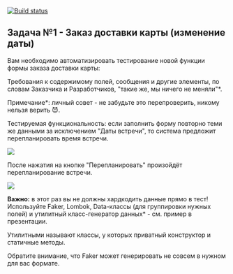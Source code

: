 [![Build status](https://ci.appveyor.com/api/projects/status/cagwh7bm9gqglwqm?svg=true)](https://ci.appveyor.com/project/by4enkova/patterns-hw)



## Задача №1 - Заказ доставки карты (изменение даты)

Вам необходимо автоматизировать тестирование новой функции формы заказа доставки карты:

Требования к содержимому полей, сообщения и другие элементы, по словам Заказчика и Разработчиков, "такие же, мы ничего не меняли"*.

Примечание*: личный совет - не забудьте это перепроверить, никому нельзя верить 😈.

Тестируемая функциональность: если заполнить форму повторно теми же данными за исключением "Даты встречи", то система предложит перепланировать время встречи.

![](https://raw.githubusercontent.com/by4enkova/aqa-homeworks/master/patterns/pic/replan.png)

После нажатия на кнопке "Перепланировать" произойдёт перепланирование встречи.

![](https://raw.githubusercontent.com/by4enkova/aqa-homeworks/master/patterns/pic/success.png)

**Важно:** в этот раз вы не должны хардкодить данные прямо в тест! Используйте Faker, Lombok, Data-классы (для группировки нужных полей) и утилитный класс-генератор данных* - см. пример в презентации. 

Утилитными называют классы, у которых приватный конструктор и статичные методы.

Обратите внимание, что Faker может генерировать не совсем в нужном для вас формате.
